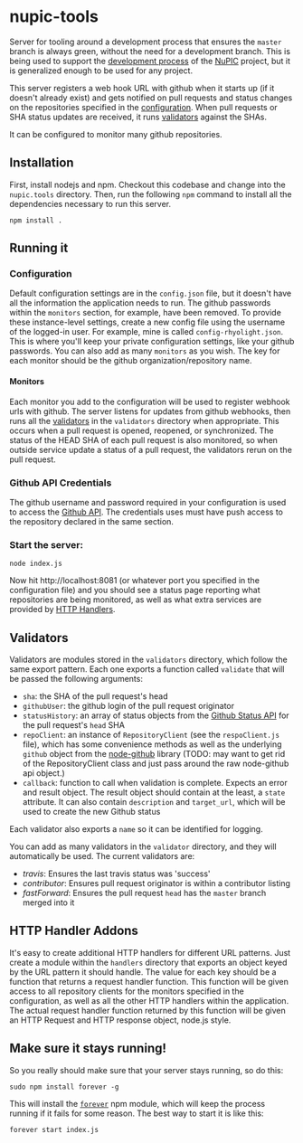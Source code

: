 nupic-tools
=============

Server for tooling around a development process that ensures the `master` branch is always green, without the need for a development branch. This is being used to support the [development process](https://github.com/numenta/nupic/wiki/Developer-Workflow) of the [NuPIC](http://github.com/numenta/nupic) project, but it is generalized enough to be used for any project.

This server registers a web hook URL with github when it starts up (if it doesn't already exist) and gets notified on pull requests and status changes on the repositories specified in the [configuration](#configuration). When pull requests or SHA status updates are received, it runs [validators](#validators) against the SHAs. 

It can be configured to monitor many github repositories.

## Installation

First, install nodejs and npm. Checkout this codebase and change into the `nupic.tools` directory. Then, run the following `npm` command to install all the dependencies necessary to run this server.

    npm install .

## Running it

### Configuration

Default configuration settings are in the `config.json` file, but it doesn't have all the information the application needs to run. The github passwords within the `monitors` section, for example, have been removed. To provide these instance-level settings, create a new config file using the username of the logged-in user. For example, mine is called `config-rhyolight.json`. This is where you'll keep your private configuration settings, like your github passwords. You can also add as many `monitors` as you wish. The key for each monitor should be the github organization/repository name.

#### Monitors

Each monitor you add to the configuration will be used to register webhook urls with github. The server listens for updates from github webhooks, then runs all the [validators](#validators) in the `validators` directory when appropriate. This occurs when a pull request is opened, reopened, or synchronized. The status of the HEAD SHA of each pull request is also monitored, so when outside service update a status of a pull request, the validators rerun on the pull request. 

### Github API Credentials

The github username and password required in your configuration is used to access the [Github API](http://developer.github.com/). The credentials uses must have push access to the repository declared in the same section.

### Start the server:

    node index.js

Now hit http://localhost:8081 (or whatever port you specified in the configuration file) and you should see a status page reporting what repositories are being monitored, as well as what extra services are provided by [HTTP Handlers](#http_handler_addons).

## Validators

Validators are modules stored in the `validators` directory, which follow the same export pattern. Each one exports a function called `validate` that will be passed the following arguments:

- `sha`: the SHA of the pull request's head
- `githubUser`: the github login of the pull request originator
- `statusHistory`: an array of status objects from the [Github Status API](http://developer.github.com/v3/repos/statuses/) for the pull request's `head` SHA
- `repoClient`: an instance of `RepositoryClient` (see the `respoClient.js` file), which has some convenience methods as well as the underlying `github` object from the [node-github](https://github.com/ajaxorg/node-github) library (TODO: may want to get rid of the RepositoryClient class and just pass around the raw node-github api object.)
- `callback`: function to call when validation is complete. Expects an error and result object. The result object should contain at the least, a `state` attribute. It can also contain `description` and `target_url`, which will be used to create the new Github status

Each validator also exports a `name` so it can be identified for logging.

You can add as many validators in the `validator` directory, and they will automatically be used. The current validators are:

- *travis*: Ensures the last travis status was 'success'
- *contributor*: Ensures pull request originator is within a contributor listing
- *fastForward*: Ensures the pull request `head` has the `master` branch merged into it

## HTTP Handler Addons

It's easy to create additional HTTP handlers for different URL patterns. Just create a module within the `handlers` directory that exports an object keyed by the URL pattern it should handle. The value for each key should be a function that returns a request handler function. This function will be given access to all repository clients for the monitors specified in the configuration, as well as all the other HTTP handlers within the application. The actual request handler function returned by this function will be given an HTTP Request and HTTP response object, node.js style.

## Make sure it stays running!

So you really should make sure that your server stays running, so do this:

    sudo npm install forever -g

This will install the [`forever`](https://npmjs.org/package/forever) npm module, which will keep the process running if it fails for some reason. The best way to start it is like this:

    forever start index.js

